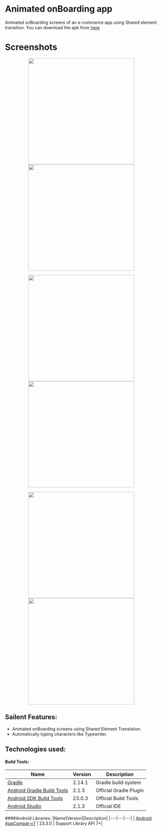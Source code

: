 # Animated onBoarding app

Animated onBoarding screens of an e-commerce app using Shared element transition. You can download the apk from [here](https://raw.github.com/ayushkedia123/animated-onBoarding/master/apk/app-prod-release.apk)

# Screenshots
<p align="center">
  <img src="https://raw.github.com/ayushkedia123/animated-onBoarding/master/screenshots/screen1.png" width="350"/>
  <img src="https://raw.github.com/ayushkedia123/animated-onBoarding/master/screenshots/screen3.png" width="350"/>
</p>
<p align="center">
  <img src="https://raw.github.com/ayushkedia123/animated-onBoarding/master/screenshots/screen2_auto_typing.png" width="350"/>
  <img src="https://raw.github.com/ayushkedia123/animated-onBoarding/master/screenshots/screen2.png" width="350"/>
</p>
<p align="center">
  <img src="https://raw.github.com/ayushkedia123/animated-onBoarding/master/screenshots/screen4_animation.png" width="350"/>
  <img src="https://raw.github.com/ayushkedia123/animated-onBoarding/master/screenshots/screen4.png" width="350"/>
</p>

## Sailent Features:
- Animated onBoarding screens using Shared Element Transistion.
- Automatically typing characters like Typewriter. 

## Technologies used:
#### Build Tools:
|Name|Version|Description|
|---|---|---|
| [Gradle](http://gradle.org/docs/current/release-notes) | 2.14.1 | Gradle build system |
| [Android Gradle Build Tools](http://tools.android.com/tech-docs/new-build-system) | 2.1.3 | Official Gradle Plugin |
| [Android SDK Build Tools](http://developer.android.com/tools/revisions/build-tools.html) | 23.0.3 | Official Build Tools |
| [Android Studio](http://tools.android.com/recent) | 2.1.3 | Official IDE |

####Android Libraries:
|Name|Version|Description|
|---|---|---|
| [Android AppCompat-v7](http://developer.android.com/tools/support-library/features.html#v7-appcompat) | 23.3.0 | Support Library API 7+|
